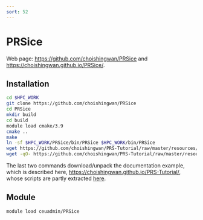 ```yaml
---
sort: 52
---
```


# PRSice

Web page: <https://github.com/choishingwan/PRSice> and <https://choishingwan.github.io/PRSice/>.

## Installation

```bash
cd $HPC_WORK
git clone https://github.com/choishingwan/PRSice
cd PRSice
mkdir build
cd build
module load cmake/3.9
cmake ..
make
ln -sf $HPC_WORK/PRSice/bin/PRSice $HPC_WORK/bin/PRSice
wget https://github.com/choishingwan/PRS-Tutorial/raw/master/resources/GIANT.height.gz
wget -qO- https://github.com/choishingwan/PRS-Tutorial/raw/master/resources/EUR.zip | jar xv
```

The last two commands download/unpack the documentation example, which is described here, <https://choishingwan.github.io/PRS-Tutorial/>, whose scripts are partly extracted [here](files/pgs.sh).

## Module

```bash
module load ceuadmin/PRSice
```

